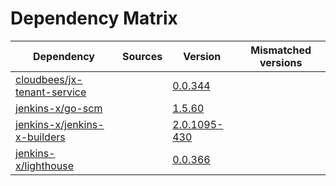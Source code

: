 # Dependency Matrix

Dependency | Sources | Version | Mismatched versions
---------- | ------- | ------- | -------------------
[cloudbees/jx-tenant-service](https://github.com/cloudbees/jx-tenant-service) |  | [0.0.344](https://github.com/cloudbees/jx-tenant-service/releases/tag/v0.0.344) | 
[jenkins-x/go-scm](https://github.com/jenkins-x/go-scm) |  | [1.5.60]() | 
[jenkins-x/jenkins-x-builders](https://github.com/jenkins-x/jenkins-x-builders) |  | [2.0.1095-430]() | 
[jenkins-x/lighthouse](https://github.com/jenkins-x/lighthouse) |  | [0.0.366]() | 
